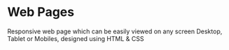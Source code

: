 # Web Pages

Responsive web page which can be easily viewed on any screen Desktop, Tablet or Mobiles, designed using HTML & CSS
